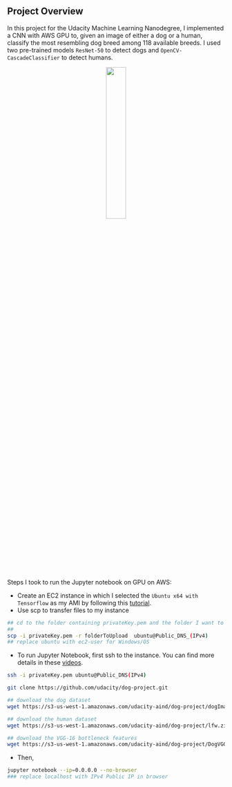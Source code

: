 [//]: # (Image References)


[image2]: ./images/vgg16_model.png "VGG-16 Model Keras Layers"
[image3]: ./images/vgg16_model_draw.png "VGG16 Model Figure"
## Project Overview

In this project for the Udacity Machine Learning Nanodegree, I implemented a CNN with AWS GPU to, given an image of either a dog or a human, classify the most resembling dog breed among 118 available breeds. I used two pre-trained models `ResNet-50` to detect dogs and `OpenCV-CascadeClassifier` to detect humans. 

<p align="center">
	<img src="./images/sample_dog_output.png" height="30%" width="30%">
</p>

Steps I took to run the Jupyter notebook on GPU on AWS:
- Create an EC2 instance in which I selected the `Ubuntu x64 with Tensorflow` as my AMI by following this [tutorial](https://hackernoon.com/keras-with-gpu-on-amazon-ec2-a-step-by-step-instruction-4f90364e49ac).
- Use scp to transfer files to my instance
```sh
## cd to the folder containing privateKey.pem and the folder I want to upload 
## 
scp -i privateKey.pem -r folderToUpload  ubuntu@Public_DNS_(IPv4)
## replace ubuntu with ec2-user for Windows/OS
``` 
- To run Jupyter Notebook, first ssh to the instance. You can find more details in these [videos](https://www.youtube.com/watch?v=XJnpl7mQBIw).
```sh
ssh -i privateKey.pem ubuntu@Public_DNS(IPv4)

git clone https://github.com/udacity/dog-project.git

## download the dog dataset
wget https://s3-us-west-1.amazonaws.com/udacity-aind/dog-project/dogImages.zip

## download the human dataset
wget https://s3-us-west-1.amazonaws.com/udacity-aind/dog-project/lfw.zip

## download the VGG-16 bottleneck features
wget https://s3-us-west-1.amazonaws.com/udacity-aind/dog-project/DogVGG16Data.npz
```
- Then,
```sh
jupyter notebook --ip=0.0.0.0 --no-browser
### replace localhost with IPv4 Public IP in browser
```


<!-- 
## Suggestions to Make your Project Stand Out!

(Presented in no particular order ...)

#### (1) Augment the Training Data 

[Augmenting the training and/or validation set](https://blog.keras.io/building-powerful-image-classification-models-using-very-little-data.html) might help improve model performance. 

#### (2) Turn your Algorithm into a Web App

Turn your code into a web app using [Flask](http://flask.pocoo.org/) or [web.py](http://webpy.org/docs/0.3/tutorial)!  

#### (3) Overlay Dog Ears on Detected Human Heads

Overlay a Snapchat-like filter with dog ears on detected human heads.  You can determine where to place the ears through the use of the OpenCV face detector, which returns a bounding box for the face.  If you would also like to overlay a dog nose filter, some nice tutorials for facial keypoints detection exist [here](https://www.kaggle.com/c/facial-keypoints-detection/details/deep-learning-tutorial).

#### (4) Add Functionality for Dog Mutts

Currently, if a dog appears 51% German Shephard and 49% poodle, only the German Shephard breed is returned.  The algorithm is currently guaranteed to fail for every mixed breed dog.  Of course, if a dog is predicted as 99.5% Labrador, it is still worthwhile to round this to 100% and return a single breed; so, you will have to find a nice balance.  

#### (5) Experiment with Multiple Dog/Human Detectors

Perform a systematic evaluation of various methods for detecting humans and dogs in images.  Provide improved methodology for the `face_detector` and `dog_detector` functions. -->
